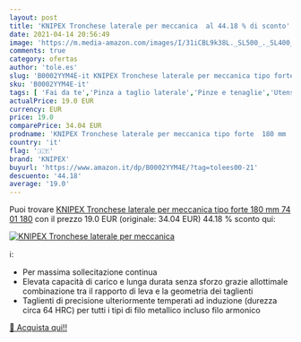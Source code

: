 ```yaml
---
layout: post
title: 'KNIPEX Tronchese laterale per meccanica  al 44.18 % di sconto'
date: 2021-04-14 20:56:49
image: 'https://m.media-amazon.com/images/I/31iCBL9k38L._SL500_._SL400_.jpg'
comments: true
category: ofertas
author: 'tole.es'
slug: 'B0002YYM4E-it KNIPEX Tronchese laterale per meccanica tipo forte 180 mm...'
sku: 'B0002YYM4E-it'
tags: [ 'Fai da te','Pinza a taglio laterale','Pinze e tenaglie','Utensili a mano','Utensili elettrici e a mano','knipex', ]
actualPrice: 19.0 EUR
currency: EUR
price: 19.0
comparePrice: 34.04 EUR
prodname: 'KNIPEX Tronchese laterale per meccanica tipo forte  180 mm  74 01 180'
country: 'it'
flag: '🇮🇹'
brand: 'KNIPEX'
buyurl: 'https://www.amazon.it/dp/B0002YYM4E/?tag=tolees00-21'
descuento: '44.18'
average: '19.0'
---
```


Puoi trovare [KNIPEX Tronchese laterale per meccanica tipo forte  180 mm  74 01 180](https://www.amazon.it/dp/B0002YYM4E/?tag=tolees00-21) con il prezzo 19.0 EUR (originale: 34.04 EUR) 44.18 % sconto qui:

[![KNIPEX Tronchese laterale per meccanica ](https://m.media-amazon.com/images/I/31iCBL9k38L._SL500_._SL400_.jpg)](https://www.amazon.it/dp/B0002YYM4E/?tag=tolees00-21)

ℹ️:

- Per massima sollecitazione continua
- Elevata capacità di carico e lunga durata senza sforzo grazie allottimale combinazione tra il rapporto di leva e la geometria dei taglienti
- Taglienti di precisione ulteriormente temperati ad induzione (durezza circa 64 HRC) per tutti i tipi di filo metallico incluso filo armonico

[🛒 Acquista qui!!](https://www.amazon.it/dp/B0002YYM4E/?tag=tolees00-21)
